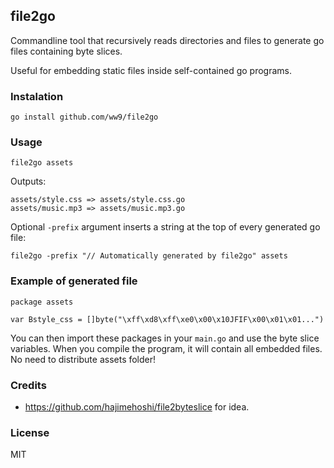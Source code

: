 ## file2go

Commandline tool that recursively reads directories and files to generate go files containing byte slices.

Useful for embedding static files inside self-contained go programs.

### Instalation

`go install github.com/ww9/file2go`

### Usage

`file2go assets`

Outputs:

```
assets/style.css => assets/style.css.go
assets/music.mp3 => assets/music.mp3.go
```

Optional `-prefix` argument inserts a string at the top of every generated go file:

`file2go -prefix "// Automatically generated by file2go" assets`

### Example of generated file
```
package assets

var Bstyle_css = []byte("\xff\xd8\xff\xe0\x00\x10JFIF\x00\x01\x01...")
```

You can then import these packages in your `main.go` and use the byte slice variables. When you compile the program, it will contain all embedded files. No need to distribute assets folder!

### Credits

* https://github.com/hajimehoshi/file2byteslice for idea.

### License

MIT